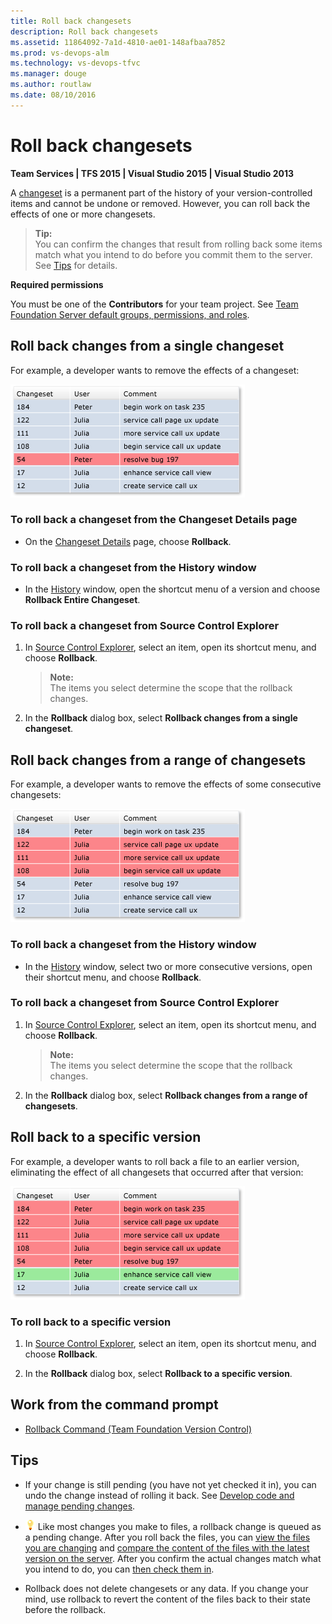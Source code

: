 ```yaml
---
title: Roll back changesets
description: Roll back changesets
ms.assetid: 11864092-7a1d-4810-ae01-148afbaa7852
ms.prod: vs-devops-alm
ms.technology: vs-devops-tfvc
ms.manager: douge
ms.author: routlaw
ms.date: 08/10/2016
---
```


# Roll back changesets

**Team Services | TFS 2015 | Visual Studio 2015 | Visual Studio 2013**

A [changeset](find-view-changesets.md) is a permanent part of the history of your version-controlled items and cannot be undone or removed. However, you can roll back the effects of one or more changesets.

> **Tip:**  
> You can confirm the changes that result from rolling back some items match what you intend to do before you commit them to the server. See [Tips](roll-back-changesets.md#tips) for details.

**Required permissions**

You must be one of the **Contributors** for your team project. See [Team Foundation Server default groups, permissions, and roles](https://msdn.microsoft.com/library/ms253077).

## Roll back changes from a single changeset

For example, a developer wants to remove the effects of a changeset:

![Rollback changes from one changeset](_img/roll-back-changesets/IC581279.png)
### To roll back a changeset from the Changeset Details page

-   On the [Changeset Details](find-view-changesets.md) page, choose **Rollback**.

### To roll back a changeset from the History window

-   In the [History](get-history-item.md) window, open the shortcut menu of a version and choose **Rollback Entire Changeset**.

### To roll back a changeset from Source Control Explorer

1.  In [Source Control Explorer](use-source-control-explorer-manage-files-under-version-control.md), select an item, open its shortcut menu, and choose **Rollback**.

    > **Note:**  
    > The items you select determine the scope that the rollback changes.

2.  In the **Rollback** dialog box, select **Rollback changes from a single changeset**.

## Roll back changes from a range of changesets

For example, a developer wants to remove the effects of some consecutive changesets:

![Rollback changes from multiple changesets](_img/roll-back-changesets/IC581280.png)
### To roll back a changeset from the History window

-   In the [History](get-history-item.md) window, select two or more consecutive versions, open their shortcut menu, and choose **Rollback**.

### To roll back a changeset from Source Control Explorer

1.  In [Source Control Explorer](use-source-control-explorer-manage-files-under-version-control.md), select an item, open its shortcut menu, and choose **Rollback**.

    > **Note:**  
    > The items you select determine the scope that the rollback changes.

2.  In the **Rollback** dialog box, select **Rollback changes from a range of changesets**.

## Roll back to a specific version

For example, a developer wants to roll back a file to an earlier version, eliminating the effect of all changesets that occurred after that version:

![Rollback to a single changeset](_img/roll-back-changesets/IC581281.png)
### To roll back to a specific version

1.  In [Source Control Explorer](use-source-control-explorer-manage-files-under-version-control.md), select an item, open its shortcut menu, and choose **Rollback**.

2.  In the **Rollback** dialog box, select **Rollback to a specific version**.

## Work from the command prompt

-    [Rollback Command (Team Foundation Version Control)](rollback-command-team-foundation-version-control.md) 

## Tips

-   If your change is still pending (you have not yet checked it in), you can undo the change instead of rolling it back. See [Develop code and manage pending changes](develop-code-manage-pending-changes.md).

-   ![Tip](_img/roll-back-changesets/IC572374.png) Like most changes you make to files, a rollback change is queued as a pending change. After you roll back the files, you can [view the files you are changing](develop-code-manage-pending-changes.md) and [compare the content of the files with the latest version on the server](compare-files.md). After you confirm the actual changes match what you intend to do, you can [then check them in](check-your-work-team-codebase.md).

-   Rollback does not delete changesets or any data. If you change your mind, use rollback to revert the content of the files back to their state before the rollback.
